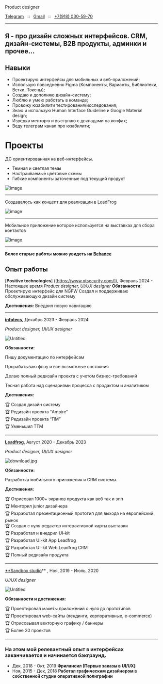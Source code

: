 Product designer

[Telegram](https://t.me/nafanyah)   ::   [Gmail](mailto:v.maticyn@gmail.com)   ::   [+7(918) 030-59-70](tel:+79180305970)

---

## Я - про дизайн сложных интерфейсов. CRM, дизайн-системы, B2B продукты, админки и прочее…

## Навыки

- Проектирую интерфейсы для мобильных и веб-приложений;
- Использую повседневно Figma (Компоненты, Варианты, Библиотеки, Ветки, Токены);
- Создаю и дополняю дизайн-систему;
- Люблю и умею работать в команде;
- Провожу юзабилити тестирования/исследования;
- Знаю и использую Human Interface Guideline и Google Material design;
- Изредка менторю и выступаю с докладами на конфах;
- Веду телеграм канал про юзабилити;

# Проекты

ДС ориентированная на веб-интерфейсы.

- Темная и светлая темы
- Настраиваемые цветовые схемы
- Гибкие компоненты заточенные под текущий продукт

![image](https://github.com/user-attachments/assets/8de6a0df-f274-4c73-9ba3-28a6fade0298)

---

Создавалось как концепт для реализации в LeadFrog


![image](https://github.com/user-attachments/assets/f0304e16-1e5e-4440-a401-248cec385be4)


---

Мобильное приложение которое используется на выставках для сбора контактов

![image](https://github.com/user-attachments/assets/56835a0b-5f00-4c22-b3cd-3f6545c049ed)


---

**Более старые работы можно увидеть на [Behance](https://www.behance.net/vmatic)**

## Опыт работы

[**Positive technologies**] ([https://www.ptsecurity.com/]), Февраль 2024 - Настоящее время
_Product designer, UI/UX designer_
**Обязанности:**
Проектирую интерфейс для NGFW
Создал и поддерживаю обслуживающую дизайн систему

**Достижения:**
Внедрил новую навигацию

---

[**infotecs**](https://infotecs.ru/), Декабрь 2023 - Февраль 2024

_Product designer, UI/UX designer_

![Untitled](https://prod-files-secure.s3.us-west-2.amazonaws.com/2f430c19-f15a-40d4-9ac1-22129bdab3e5/bb3c45d0-0430-4e5b-bf0b-6d9d70cfd4f5/Untitled.png)

**Обязанности:**

Пишу документацию по интерфейсам

Прорабатываю флоу и все возможные состояния

Делаю полный редизайн проекта с учетом бизнес-требований

Тесная работа над сценариями процесса с продактом и аналитиком

**Достижения:**

<aside> 🏆 Создал дизайн систему

</aside>

<aside> 🏆 Редизайн проекта “Ampire”

</aside>

<aside> 🏆 Редизайн проекта “ПМ”

</aside>

<aside> 🏆 Уменьшил TTM

</aside>

---

[**Leadfrog**](https://leadfrog.ru/), Август 2020 - Декабрь 2023

_Product designer, UI/UX designer_

![download.jpg](https://prod-files-secure.s3.us-west-2.amazonaws.com/2f430c19-f15a-40d4-9ac1-22129bdab3e5/dd8a812e-2658-47c4-a7dc-b728ac086c26/download.jpg)

**Обязанности:**

Разработка мобильного приложения и CRM системы.

**Достижения:**

<aside> 🏆 Отрисовал 1000+ экранов продукта как веб так и эпп

</aside>

<aside> 🏆 Менторил junior дизайнера

</aside>

<aside> 🏆 Разработал презентационный прототип для выхода на европейский рынок

</aside>

<aside> 🏆 Создал с нуля редактор интерактивной карты выставки

</aside>

<aside> 🏆 Разработал и внедрил UI-kit

</aside>

<aside> 🏆 Разработал UI-kit App Leadfrog

</aside>

<aside> 🏆 Разработал UI-kit Web Leadfrog CRM

</aside>

<aside> 🏆 Полный редизайн продукта

</aside>

---

[**Sandbox studio](https://sandev.ru/)** , Ноя, 2019 - Июль, 2020

_UI/UX designer_

![Untitled](https://prod-files-secure.s3.us-west-2.amazonaws.com/2f430c19-f15a-40d4-9ac1-22129bdab3e5/58cc9ab0-e05f-4020-b071-36bb0891cfd6/Untitled.png)

**Обязанности и достижения:**

<aside> 🏆 Проектировал макеты приложений с нуля до прототипов

</aside>

<aside> 🏆 Проектировал web-сайты (лендинги, корпоративные, e-commerce)

</aside>

<aside> 🏆 Отрисовывал векторную графику / баннеры

</aside>

<aside> 🏆 Более 20 проектов

</aside>

---

### На этом мой релевантный опыт в интерфейсах заканчивается и начинается бэкграунд.

- Дек, 2018 - Окт, 2019 **Фрилансил (Первые заказы в UI/UX)**
- Ноя, 2015 - Дек, 2018 **Работал графическим дизайнером в собственной студии оперативной полиграфии**
